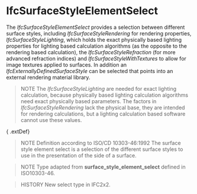 # IfcSurfaceStyleElementSelect

The _IfcSurfaceStyleElementSelect_ provides a selection between different surface styles, including _IfcSurfaceStyleRendering_ for rendering properties, _IfcSurfaceStyleLighting_, which holds the exact physically based lighting properties for lighting based calculation algorithms (as the opposite to the rendering based calculation), the _IfcSurfaceStyleRefraction_ (for more advanced refraction indices) and _IfcSurfaceStyleWithTextures_ to allow for image textures applied to surfaces. In addition an _IfcExternallyDefinedSurfaceStyle_ can be selected that points into an external rendering material library.

> NOTE The _IfcSurfaceStyleLighting_ are needed for exact lighting calculation, because physically based lighting calculation algorithms need exact physically based parameters. The factors in _IfcSurfaceStyleRendering_ lack the physical base, they are intended for rendering calculations, but a lighting calculation based software cannot use these values.

{ .extDef}
> NOTE Definition according to ISO/CD 10303-46:1992
> The surface style element select is a selection of the different surface styles to use in the presentation of the side of a surface.

> NOTE Type adapted from **surface_style_element_select** defined in ISO10303-46.

> HISTORY New select type in IFC2x2.
